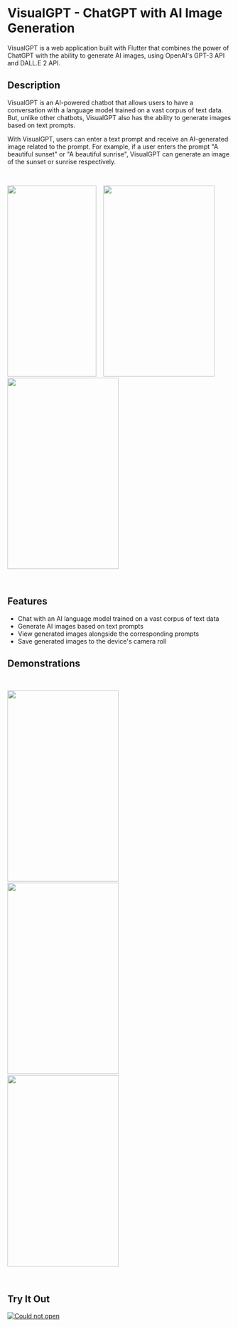 # VisualGPT - ChatGPT with AI Image Generation

VisualGPT is a web application built with Flutter that combines the power of ChatGPT with the ability to generate AI images, using OpenAI's GPT-3 API and DALL.E 2 API.

## Description

VisualGPT is an AI-powered chatbot that allows users to have a conversation with a language model trained on a vast corpus of text data. But, unlike other chatbots, VisualGPT also has the ability to generate images based on text prompts.

With VisualGPT, users can enter a text prompt and receive an AI-generated image related to the prompt. For example, if a user enters the prompt "A beautiful sunset" or "A beautiful sunrise", VisualGPT can generate an image of the sunset or sunrise respectively.

<br>

<img src="https://cdn.discordapp.com/attachments/1091358303063396496/1094578812563488868/1.jpg" height="430" width="200"/> &nbsp;&nbsp; <img src="https://cdn.discordapp.com/attachments/1091358303063396496/1094580785824141352/5.jpg" height="430" width="250"/> &nbsp;&nbsp; <img src="https://cdn.discordapp.com/attachments/1091358303063396496/1094580786042253402/6.jpg" height="430" width="250"/>

<br>

## Features

* Chat with an AI language model trained on a vast corpus of text data
* Generate AI images based on text prompts
* View generated images alongside the corresponding prompts
* Save generated images to the device's camera roll

## Demonstrations

<br>

<img src="https://cdn.discordapp.com/attachments/1091358303063396496/1094578811766571008/3.jpg" height="430" width="250"/> &nbsp;&nbsp; <img src="https://cdn.discordapp.com/attachments/1091358303063396496/1094578812005658654/4.jpg" height="430" width="250"/> &nbsp;&nbsp; <img src="https://cdn.discordapp.com/attachments/1091358303063396496/1094578812290867240/2.jpg" height="430" width="250"/>

<br>

## Try It Out

[![Could not open](https://cdn.discordapp.com/attachments/1091358303063396496/1094596310067331162/Click-Here-PNG.png)](https://visualgpt.netlify.app/#/)

